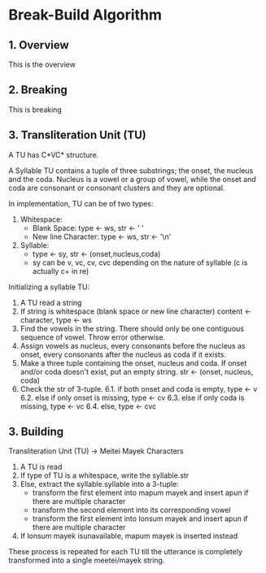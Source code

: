# Break-Build Algorithm

## 1. Overview

This is the overview

## 2. Breaking

This is breaking

## 3. Transliteration Unit (TU)

A TU has C\*VC\* structure.

A Syllable TU contains a tuple of three substrings; the onset, the nucleus and the coda. Nucleus is a vowel or a group of vowel, while the onset and coda are consonant or consonant clusters and they are optional.

In implementation, TU can be of two types:

1. Whitespace:
   - Blank Space: type <- ws, str <- ' '
   - New line Character: type <- ws, str <- '\n'
2. Syllable:
   - type <- sy, str <- (onset,nucleus,coda)
   - sy can be v, vc, cv, cvc depending on the nature of syllable (c is actually c+ in re)

Initializing a syllable TU:

1. A TU read a string
2. If string is whitespace (blank space or new line character) content <- character, type <- ws
3. Find the vowels in the string. There should only be one contiguous sequence of vowel. Throw error otherwise.
4. Assign vowels as nucleus, every consonants before the nucleus as onset, every consonants after the nucleus as coda if it exists.
5. Make a three tuple containing the onset, nucleus and coda. If onset and/or coda doesn't exist, put an empty string. str <- (onset, nucleus, coda)
6. Check the str of 3-tuple.
   6.1. if both onset and coda is empty, type <- v
   6.2. else if only onset is missing, type <- cv
   6.3. else if only coda is missing, type <- vc
   6.4. else, type <- cvc

## 3. Building

Transliteration Unit (TU) -> Meitei Mayek Characters

1. A TU is read
2. If type of TU is a whitespace, write the syllable.str
3. Else, extract the syllable.syllable into a 3-tuple:
   - transform the first element into mapum mayek and insert apun if there are multiple character
   - transform the second element into its corresponding vowel
   - transform the first element into lonsum mayek and insert apun if there are multiple character
4. If lonsum mayek isunavailable, mapum mayek is inserted instead

These process is repeated for each TU till the utterance is completely transformed into a single meetei/mayek string.
